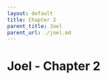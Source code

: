 ```yaml
---
layout: default
title: Chapter 2
parent_title: Joel
parent_url: ./joel.md
---
```


# Joel - Chapter 2
